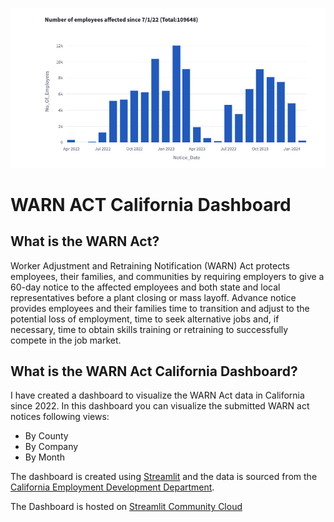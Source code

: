 ![app screenshot](app_screenshot.png)

# WARN ACT California Dashboard


## What is the WARN Act?

Worker Adjustment and Retraining Notification (WARN) Act protects employees, their families, and communities by requiring employers to give a 60-day notice to the affected employees and both state and local representatives before a plant closing or mass layoff.
Advance notice provides employees and their families time to transition and adjust to the potential loss of employment, time to seek alternative jobs and, if necessary, time to obtain skills training or retraining to successfully 
compete in the job market.

## What is the WARN Act California Dashboard?

I have created a dashboard to visualize the WARN Act data in California since 2022. 
In this dashboard you can visualize the submitted WARN act notices following views:

- By County
- By Company
- By Month

The dashboard is created using [Streamlit](https://www.streamlit.io) and the data is sourced from the [California Employment Development Department](https://www.edd.ca.gov/Jobs_and_Training/Layoff_Services_WARN.htm). 

The Dashboard is hosted on [Streamlit Community Cloud](https://alishahed-warn-app-introduction-bbrweg.streamlit.app/)

